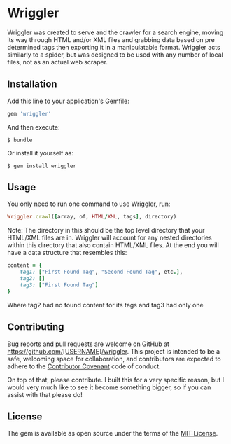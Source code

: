 # Wriggler

Wriggler was created to serve and the crawler for a search engine, moving its way through HTML and/or XML files and grabbing data based on pre determined tags then exporting it in a manipulatable format. Wriggler acts similarly to a spider, but was designed to be used with any number of local files, not as an actual web scraper.

## Installation

Add this line to your application's Gemfile:

```ruby
gem 'wriggler'
```

And then execute:

    $ bundle

Or install it yourself as:

    $ gem install wriggler

## Usage

You only need to run one command to use Wriggler, run: 

```ruby
Wriggler.crawl([array, of, HTML/XML, tags], directory)
```

Note: The directory in this should be the top level directory that your HTML/XML files are in. Wriggler will account for any nested directories within this directory that also contain HTML/XML files. At the end you will have a data structure that resembles this:

```ruby
content = {
	tag1: ["First Found Tag", "Second Found Tag", etc.],
	tag2: []
	tag3: ["First Found Tag"]
}
```

Where tag2 had no found content for its tags and tag3 had only one

## Contributing

Bug reports and pull requests are welcome on GitHub at https://github.com/[USERNAME]/wriggler. This project is intended to be a safe, welcoming space for collaboration, and contributors are expected to adhere to the [Contributor Covenant](contributor-covenant.org) code of conduct.

On top of that, please contribute. I built this for a very specific reason, but I would very much like to see it become something bigger, so if you can assist with that please do!


## License

The gem is available as open source under the terms of the [MIT License](http://opensource.org/licenses/MIT).

